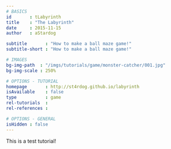 ```yaml
---
# BASICS
id       : tLabyrinth
title    : "The Labyrinth"
date     : 2015-11-15
author   : aStardog

subtitle       : "How to make a ball maze game!"
subtitle-short : "How to make a ball maze game!"

# IMAGES
bg-img-path  : "/imgs/tutorials/game/monster-catcher/001.jpg"
bg-img-scale : 250%

# OPTIONS - TUTORIAL
homepage       : http://st4rdog.github.io/labyrinth
isAvailable    : false
type           : game
rel-tutorials  : 
rel-references : 

# OPTIONS - GENERAL
isHidden : false
---
```

This is a test tutorial!